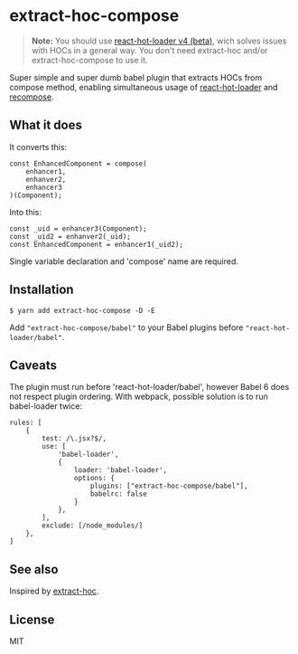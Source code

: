 # extract-hoc-compose

> **Note:** You should use [react-hot-loader v4 (beta)](https://github.com/gaearon/react-hot-loader/tree/next), wich solves issues with HOCs in a general way. You don't need extract-hoc and/or extract-hoc-compose to use it.

Super simple and super dumb babel plugin that extracts HOCs from compose
method, enabling simultaneous usage of
[react-hot-loader](https://github.com/gaearon/react-hot-loader) and
[recompose](https://github.com/acdlite/recompose).

## What it does

It converts this:
```
const EnhancedComponent = compose(
    enhancer1,
    enhanver2,
    enhancer3
)(Component);
```
Into this:
```
const _uid = enhancer3(Component);
const _uid2 = enhanver2(_uid);
const EnhancedComponent = enhancer1(_uid2);
```
Single variable declaration and 'compose' name are required.

## Installation

```
$ yarn add extract-hoc-compose -D -E
```
Add `"extract-hoc-compose/babel"` to your Babel plugins before
`"react-hot-loader/babel"`.
## Caveats
The plugin must run before 'react-hot-loader/babel', however Babel 6
does not respect plugin ordering. With webpack, possible solution is to
run babel-loader twice:
```
rules: [
    {
        test: /\.jsx?$/,
        use: [
            'babel-loader',
            {
                loader: 'babel-loader',
                options: {
                    plugins: ["extract-hoc-compose/babel"],
                    babelrc: false
                }
            },
        ],
        exclude: [/node_modules/]
    },
]
```

## See also
Inspired by [extract-hoc](https://github.com/quangbuule/extract-hoc).

## License
MIT
